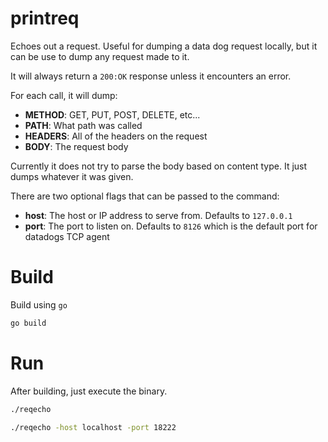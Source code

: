 # printreq

Echoes out a request. Useful for dumping a data dog request locally, but it can be use to dump any request made to it.
 
It will always return a `200:OK` response unless it encounters an error.

For each call, it will dump:
- **METHOD**: GET, PUT, POST, DELETE, etc...
- **PATH**: What path was called
- **HEADERS**: All of the headers on the request
- **BODY**: The request body

Currently it does not try to parse the body based on content type. It just dumps whatever it was given.

There are two optional flags that can be passed to the command:
- **host**: The host or IP address to serve from. Defaults to `127.0.0.1`
- **port**: The port to listen on. Defaults to `8126` which is the default port for datadogs TCP agent

# Build

Build using `go`

```bash
go build
```

# Run

After building, just execute the binary.

```bash
./reqecho
```

```bash
./reqecho -host localhost -port 18222
```
